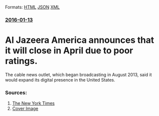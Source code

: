 
Formats: [HTML](/news/2016/01/13/al-jazeera-america-announces-that-it-will-close-in-april-due-to-poor-ratings.html)  [JSON](/news/2016/01/13/al-jazeera-america-announces-that-it-will-close-in-april-due-to-poor-ratings.json)  [XML](/news/2016/01/13/al-jazeera-america-announces-that-it-will-close-in-april-due-to-poor-ratings.xml)  

### [2016-01-13](/news/2016/01/13/index.md)

# Al Jazeera America announces that it will close in April due to poor ratings. 

The cable news outlet, which began broadcasting in August 2013, said it would expand its digital presence in the United States.


### Sources:

1. [The New York Times](https://www.nytimes.com/2016/01/14/business/media/al-jazeera-america-to-shut-down-in-april.html)
1. [Cover Image](https://static01.nyt.com/images/2016/01/14/business/14jazeera-web1/14jazeera-web1-facebookJumbo.jpg)
